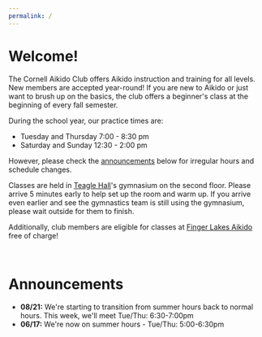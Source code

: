 ```yaml
---
permalink: /
---
```


# Welcome!
The Cornell Aikido Club offers Aikido instruction and training for all levels.
New members are accepted year-round! If you are new to Aikido or just want to
brush up on the basics, the club offers a beginner's class at the beginning of
every fall semester.

During the school year, our practice times are:

- Tuesday and Thursday 7:00 - 8:30 pm
- Saturday and Sunday 12:30 - 2:00 pm

However, please check the [announcements](#announcements) below for irregular hours and
schedule changes.

Classes are held in [Teagle Hall](https://www.cornell.edu/about/maps/?loc=Teagle%20Hall)'s
gymnasium on the second floor. Please arrive 5 minutes early to help set up the
room and warm up. If you arrive even earlier and see the gymnastics team is
still using the gymnasium, please wait outside for them to finish.

Additionally, club members are eligible for classes at [Finger Lakes
Aikido](http://www.fingerlakesaikido.com/) free of charge!

<br>
<span id="announcements"/>

# Announcements

- **08/21:** We're starting to transition from summer hours back to normal hours. This week, we'll meet Tue/Thu: 6:30-7:00pm
- **06/17:** We're now on summer hours - Tue/Thu: 5:00-6:30pm
